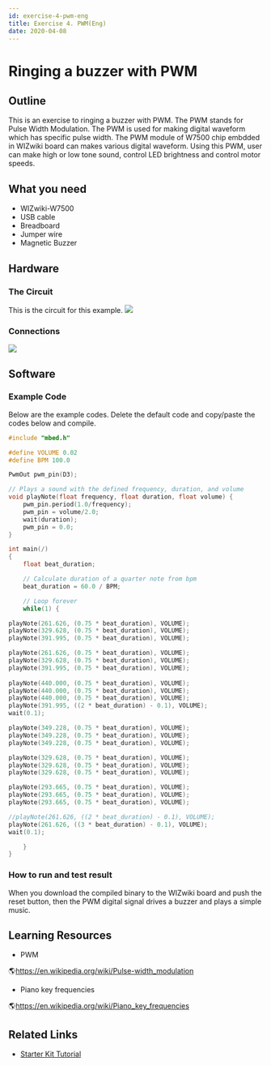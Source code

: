```yaml
---
id: exercise-4-pwm-eng
title: Exercise 4. PWM(Eng)
date: 2020-04-08
---
```


# Ringing a buzzer with PWM

## Outline

This is an exercise to ringing a buzzer with PWM. The PWM stands for
Pulse Width Modulation. The PWM is used for making digital waveform
which has specific pulse width. The PWM module of W7500 chip embdded in
WIZwiki board can makes various digital waveform. Using this PWM, user
can make high or low tone sound, control LED brightness and control
motor speeds.


## What you need

  - WIZwiki-W7500
  - USB cable
  - Breadboard
  - Jumper wire
  - Magnetic Buzzer


## Hardware

### The Circuit

This is the circuit for this example.
![](/img/products/wizwiki_mbed_kit/kit_en/4_pwm_buzzer_schem.png)


### Connections

![](/img/products/wizwiki_mbed_kit/kit_en/4_board_all.jpg)


## Software

### Example Code

Below are the example codes. Delete the default code and copy/paste the
codes below and compile.

``` c
#include "mbed.h"

#define VOLUME 0.02
#define BPM 100.0

PwmOut pwm_pin(D3);

// Plays a sound with the defined frequency, duration, and volume
void playNote(float frequency, float duration, float volume) {
    pwm_pin.period(1.0/frequency);
    pwm_pin = volume/2.0;
    wait(duration);
    pwm_pin = 0.0;
}

int main(/)
{
    float beat_duration;

    // Calculate duration of a quarter note from bpm
    beat_duration = 60.0 / BPM;

    // Loop forever
    while(1) {

playNote(261.626, (0.75 * beat_duration), VOLUME);
playNote(329.628, (0.75 * beat_duration), VOLUME);
playNote(391.995, (0.75 * beat_duration), VOLUME);

playNote(261.626, (0.75 * beat_duration), VOLUME);
playNote(329.628, (0.75 * beat_duration), VOLUME);
playNote(391.995, (0.75 * beat_duration), VOLUME);
                        
playNote(440.000, (0.75 * beat_duration), VOLUME);
playNote(440.000, (0.75 * beat_duration), VOLUME);
playNote(440.000, (0.75 * beat_duration), VOLUME);
playNote(391.995, ((2 * beat_duration) - 0.1), VOLUME);
wait(0.1);

playNote(349.228, (0.75 * beat_duration), VOLUME);
playNote(349.228, (0.75 * beat_duration), VOLUME);
playNote(349.228, (0.75 * beat_duration), VOLUME);

playNote(329.628, (0.75 * beat_duration), VOLUME);
playNote(329.628, (0.75 * beat_duration), VOLUME);
playNote(329.628, (0.75 * beat_duration), VOLUME);

playNote(293.665, (0.75 * beat_duration), VOLUME);
playNote(293.665, (0.75 * beat_duration), VOLUME);
playNote(293.665, (0.75 * beat_duration), VOLUME);

//playNote(261.626, ((2 * beat_duration) - 0.1), VOLUME);
playNote(261.626, ((3 * beat_duration) - 0.1), VOLUME);
wait(0.1);

    }
}
```
### How to run and test result

When you download the compiled binary to the WIZwiki board and push the
reset button, then the PWM digital signal drives a buzzer and plays a
simple music.

## Learning Resources

  - PWM

🌎https://en.wikipedia.org/wiki/Pulse-width_modulation

  - Piano key frequencies

🌎https://en.wikipedia.org/wiki/Piano_key_frequencies


## Related Links

   * [Starter Kit Tutorial](./Tutorial-Eng.md)

